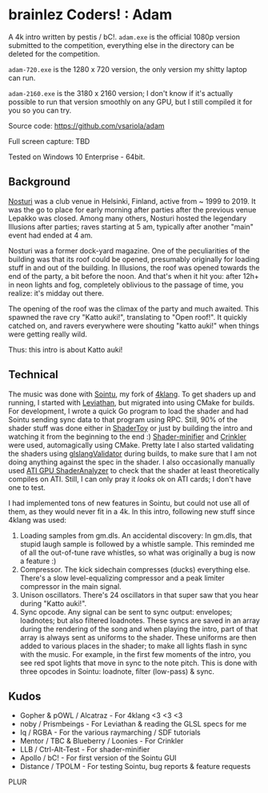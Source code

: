 # brainlez Coders! : Adam

A 4k intro written by pestis / bC!. `adam.exe` is the official 1080p version
submitted to the competition, everything else in the directory can be deleted
for the competition.

`adam-720.exe` is the 1280 x 720 version, the only version my shitty laptop can
run.

`adam-2160.exe` is the 3180 x 2160 version; I don't know if it's actually
possible to run that version smoothly on any GPU, but I still compiled it for
you so you can try.

Source code: https://github.com/vsariola/adam

Full screen capture: TBD

Tested on Windows 10 Enterprise - 64bit.

## Background

[Nosturi](https://fi.wikipedia.org/wiki/Nosturi_(Helsinki)) was a club venue in
Helsinki, Finland, active from ~ 1999 to 2019. It was the go to place for early
morning after parties after the previous venue Lepakko was closed. Among many
others, Nosturi hosted the legendary Illusions after parties; raves starting at
5 am, typically after another "main" event had ended at 4 am.

Nosturi was a former dock-yard magazine. One of the peculiarities of the
building was that its roof could be opened, presumably originally for loading
stuff in and out of the building. In Illusions, the roof was opened towards the
end of the party, a bit before the noon. And that's when it hit you: after 12h+
in neon lights and fog, completely oblivious to the passage of time, you
realize: it's midday out there.

The opening of the roof was the climax of the party and much awaited. This
spawned the rave cry "Katto auki!", translating to "Open roof!". It quickly
catched on, and ravers everywhere were shouting "katto auki!" when things were
getting really wild.

Thus: this intro is about Katto auki!

## Technical

The music was done with [Sointu](https://github.com/vsariola/sointu), my fork of
[4klang](https://github.com/hzdgopher/4klang). To get shaders up and running, I
started with [Leviathan](https://github.com/armak/Leviathan-2.0), but migrated
into using CMake for builds. For development, I wrote a quick Go program to load
the shader and had Sointu sending sync data to that program using RPC. Still,
90% of the shader stuff was done either in
[ShaderToy](https://www.shadertoy.com/) or just by building the intro and
watching it from the beginning to the end :)
[Shader-minifier](https://github.com/laurentlb/Shader_Minifier) and
[Crinkler](https://github.com/runestubbe/Crinkler) were used, automagically
using CMake. Pretty late I also started validating the shaders using
[glslangValidator](https://github.com/KhronosGroup/glslang) during builds, to
make sure that I am not doing anything against the spec in the shader. I also
occasionally manually used [ATI GPU
ShaderAnalyzer](https://gpuopen.com/archived/gpu-shaderanalyzer/) to check that
the shader at least theoretically compiles on ATI. Still, I can only pray it
_looks_ ok on ATI cards; I don't have one to test.

I had implemented tons of new features in Sointu, but could not use all of them,
as they would never fit in a 4k. In this intro, following new stuff since 4klang
was used:
1) Loading samples from gm.dls. An accidental discovery: In gm.dls, that stupid
   laugh sample is followed by a whistle sample. This reminded me of all the
   out-of-tune rave whistles, so what was originally a bug is now a feature :)
2) Compressor. The kick sidechain compresses (ducks) everything else. There's a
   slow level-equalizing compressor and a peak limiter compressor in the main
   signal.
3) Unison oscillators. There's 24 oscillators in that super saw that you hear
   during "Katto auki!".
4) Sync opcode. Any signal can be sent to sync output: envelopes; loadnotes; but
   also filtered loadnotes. These syncs are saved in an array during the
   rendering of the song and when playing the intro, part of that array is
   always sent as uniforms to the shader. These uniforms are then added to
   various places in the shader; to make all lights flash in sync with the
   music. For example, in the first few moments of the intro, you see red spot
   lights that move in sync to the note pitch. This is done with three opcodes
   in Sointu: loadnote, filter (low-pass) & sync.

## Kudos

- Gopher & pOWL / Alcatraz - For 4klang <3 <3 <3
- noby / Prismbeings - For Leviathan & reading the GLSL specs for me
- Iq / RGBA - For the various raymarching / SDF tutorials
- Mentor / TBC & Blueberry / Loonies - For Crinkler
- LLB / Ctrl-Alt-Test - For shader-minifier
- Apollo / bC! - For first version of the Sointu GUI
- Distance / TPOLM - For testing Sointu, bug reports & feature requests

PLUR
